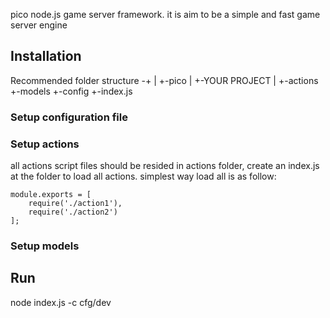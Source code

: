 pico node.js game server framework. it is aim to be a simple and fast game server engine

## Installation
Recommended folder structure
    -+
     |
     +-pico
     |
     +-YOUR PROJECT
       |
       +-actions
       +-models
       +-config
       +-index.js

### Setup configuration file

### Setup actions
all actions script files should be resided in actions folder, create an index.js at the folder to load all actions. simplest way load all is as follow:

    module.exports = [
        require('./action1'),
        require('./action2')
    ];

### Setup models

## Run
  node index.js -c cfg/dev
